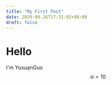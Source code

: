 ```yaml
---
title: "My First Post"
date: 2020-09-26T17:31:02+08:00
draft: false
---
```


# Hello

I'm YuxuanGuo $$\alpha=10$$

